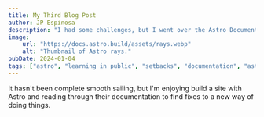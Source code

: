 ```yaml
---
title: My Third Blog Post
author: JP Espinosa
description: "I had some challenges, but I went over the Astro Documentation and I was able to find the fix."
image:
    url: "https://docs.astro.build/assets/rays.webp"
    alt: "Thumbnail of Astro rays."
pubDate: 2024-01-04
tags: ["astro", "learning in public", "setbacks", "documentation", "astronomy"]
---
```

It hasn't been complete smooth sailing, but I'm enjoying build a site with Astro and reading through their documentation to find fixes to a new way of doing things.